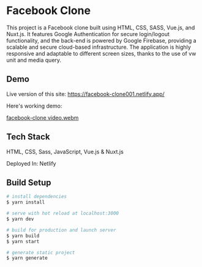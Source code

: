 # Facebook Clone
This project is a Facebook clone built using HTML, CSS, SASS, Vue.js, and Nuxt.js. It features Google Authentication for secure login/logout functionality, and the back-end is powered by Google Firebase, providing a scalable and secure cloud-based infrastructure. The application is highly responsive and adaptable to different screen sizes, thanks to the use of vw unit and media query.
## Demo
Live version of this site: https://facebook-clone001.netlify.app/

Here's working demo: 


[facebook-clone video.webm](https://user-images.githubusercontent.com/97284604/229994090-de3916fc-d7ac-438a-a8d6-aafc2af3f11a.webm)
## Tech Stack
HTML, CSS, Sass, JavaScript, Vue.js & Nuxt.js

Deployed In: Netlify
## Build Setup

```bash
# install dependencies
$ yarn install

# serve with hot reload at localhost:3000
$ yarn dev

# build for production and launch server
$ yarn build
$ yarn start

# generate static project
$ yarn generate
```

